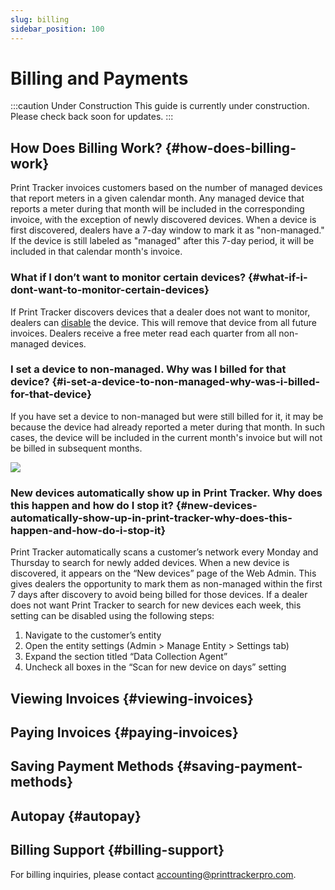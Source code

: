 ```yaml
---
slug: billing
sidebar_position: 100
---
```


# Billing and Payments

:::caution Under Construction
This guide is currently under construction. Please check back soon for updates.
:::

## How Does Billing Work? {#how-does-billing-work}
Print Tracker invoices customers based on the number of managed devices that report meters in a given calendar month. Any managed device that reports a meter during that month will be included in the corresponding invoice, with the exception of newly discovered devices. When a device is first discovered, dealers have a 7-day window to mark it as "non-managed." If the device is still labeled as "managed" after this 7-day period, it will be included in that calendar month's invoice.

### What if I don’t want to monitor certain devices? {#what-if-i-dont-want-to-monitor-certain-devices}
If Print Tracker discovers devices that a dealer does not want to monitor, dealers can [disable](./50-discovering-devices.mdx#enablingdisabling-devices) the device. This will remove that device from all future invoices. Dealers receive a free meter read each quarter from all non-managed devices.

### I set a device to non-managed. Why was I billed for that device? {#i-set-a-device-to-non-managed-why-was-i-billed-for-that-device}
If you have set a device to non-managed but were still billed for it, it may be because the device had already reported a meter during that month. In such cases, the device will be included in the current month's invoice but will not be billed in subsequent months.

![](images/billing-example-non-managed-device.png)

### New devices automatically show up in Print Tracker. Why does this happen and how do I stop it? {#new-devices-automatically-show-up-in-print-tracker-why-does-this-happen-and-how-do-i-stop-it}
Print Tracker automatically scans a customer’s network every Monday and Thursday to search for newly added devices. When a new device is discovered, it appears on the “New devices” page of the Web Admin. This gives dealers the opportunity to mark them as non-managed within the first 7 days after discovery to avoid being billed for those devices.
If a dealer does not want Print Tracker to search for new devices each week, this setting can be disabled using the following steps:
1.	Navigate to the customer’s entity
2.	Open the entity settings (Admin > Manage Entity > Settings tab)
3.	Expand the section titled “Data Collection Agent”
4.	Uncheck all boxes in the “Scan for new device on days” setting

## Viewing Invoices {#viewing-invoices}

## Paying Invoices {#paying-invoices}

## Saving Payment Methods {#saving-payment-methods}

## Autopay {#autopay}

## Billing Support {#billing-support}
For billing inquiries, please contact accounting@printtrackerpro.com.
